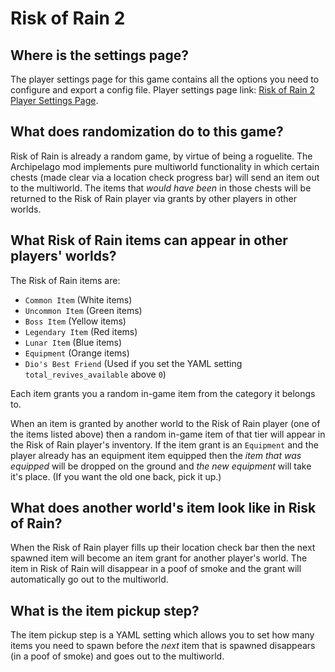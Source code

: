 # Risk of Rain 2

## Where is the settings page?
The player settings page for this game contains all the options you need to configure and export a config file. Player settings page link: [Risk of Rain 2 Player Settings Page](../player-settings).

## What does randomization do to this game?
Risk of Rain is already a random game, by virtue of being a roguelite. The Archipelago mod implements pure multiworld functionality in which certain chests (made clear via a location check progress bar) will send an item out to the multiworld. The items that _would have been_ in those chests will be returned to the Risk of Rain player via grants by other players in other worlds.

## What Risk of Rain items can appear in other players' worlds?
The Risk of Rain items are:
* `Common Item`    (White items)
* `Uncommon Item`  (Green items)
* `Boss Item`      (Yellow items)
* `Legendary Item` (Red items)
* `Lunar Item`     (Blue items)
* `Equipment`      (Orange items)
* `Dio's Best Friend` (Used if you set the YAML setting `total_revives_available` above `0`)

Each item grants you a random in-game item from the category it belongs to.

When an item is granted by another world to the Risk of Rain player (one of the items listed above) then a random in-game item of that tier will appear in the Risk of Rain player's inventory. If the item grant is an `Equipment` and the player already has an equipment item equipped then the _item that was equipped_ will be dropped on the ground and _the new equipment_ will take it's place. (If you want the old one back, pick it up.)

## What does another world's item look like in Risk of Rain?
When the Risk of Rain player fills up their location check bar then the next spawned item will become an item grant for another player's world. The item in Risk of Rain will disappear in a poof of smoke and the grant will automatically go out to the multiworld.

## What is the item pickup step?
The item pickup step is a YAML setting which allows you to set how many items you need to spawn before the _next_ item that is spawned disappears (in a poof of smoke) and goes out to the multiworld.
